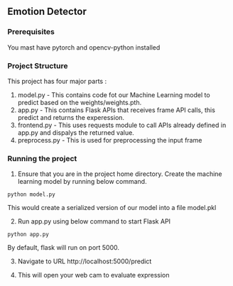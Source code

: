 ## Emotion Detector

### Prerequisites
You mast have pytorch and opencv-python installed

### Project Structure
This project has four major parts :
1. model.py - This contains code fot our Machine Learning model to predict based on the weights/weights.pth.
2. app.py - This contains Flask APIs that receives frame API calls, this predict and returns the experession.
3. frontend.py - This uses requests module to call APIs already defined in app.py and dispalys the returned value.
4. preprocess.py - This is used for preprocessing the input frame

### Running the project
1. Ensure that you are in the project home directory. Create the machine learning model by running below command.
```
python model.py
```
This would create a serialized version of our model into a file model.pkl

2. Run app.py using below command to start Flask API
```
python app.py
```
By default, flask will run on port 5000.

3. Navigate to URL http://localhost:5000/predict

4. This will open your web cam to evaluate expression
